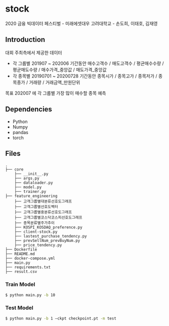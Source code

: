 # stock
2020 금융 빅데이터 페스티벌 - 미래에셋대우
고려대학교 - 손도희, 이태호, 김재영

## Introduction

대회 주최측에서 제공한 데이터
- 각 그룹별 201907 ~ 202006 기간동안 매수고객수 / 매도고객수 / 평균매수수량 / 평균매도수량 / 매수가격_중앙값 / 매도가격_중앙값
- 각 종목별 20190701 ~ 20200728 기간동안 종목시가 / 종목고가 / 종목저가 / 종목종가 / 거래량 / 거래금액_만원단위 

목표
202007 에 각 그룹별 가장 많이 매수할 종목 예측


## Dependencies

* Python
* Numpy
* pandas
* torch


## Files

```
.
├── core
    ├── __init__.py
    ├── args.py
    ├── dataloader.py
    ├── model.py
    ├── trainer.py
├── feature_engineering
    ├── 고객그룹별대분류선호도그래프
    ├── 고객그룹별선호도벡터
    ├── 고객그룹별중분류선호도그래프
    ├── 고객그룹별코스닥코스피선호도그래프
    ├── 종목분류별주가추이
    ├── KOSPI_KOSDAQ_preference.py
    ├── client-stock.py
    ├── lastest_purchase_tendency.py
    ├── prevSellNum_prevBuyNum.py
    ├── price_tendency.py
├── Dockerfile
├── README.md
├── docker-compose.yml
├── main.py
├── requirements.txt
├── result.csv
```

### Train Model

```bash
$ python main.py -b 10
```

### Test Model

```bash
$ python main.py -b 1 —ckpt checkpoint.pt -m test
```

